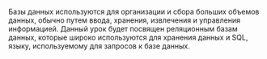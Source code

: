 Базы данных используются для организации и сбора больших объемов данных, обычно путем ввода, хранения, извлечения и управления информацией. Данный урок будет посвящен реляционным базам данных, которые широко используются для хранения данных и SQL, языку, используемому для запросов к базе данных.
